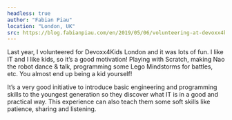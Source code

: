 ```yaml
---
headless: true
author: "Fabian Piau"
location: "London, UK"
src: https://blog.fabianpiau.com/en/2019/05/06/volunteering-at-devoxx4kids/
---
```

Last year, I volunteered for Devoxx4Kids London and it was lots of fun. I like IT and I like kids, so it’s a good motivation! Playing with Scratch, making Nao the robot dance & talk, programming some Lego Mindstorms for battles, etc. You almost end up being a kid yourself!

It’s a very good initiative to introduce basic engineering and programming skills to the youngest generation so they discover what IT is in a good and practical way. This experience can also teach them some soft skills like patience, sharing and listening.